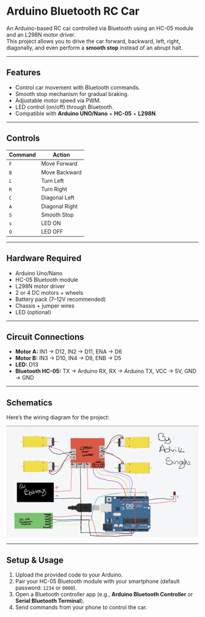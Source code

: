 # Arduino Bluetooth RC Car

An Arduino-based RC car controlled via Bluetooth using an HC-05 module and an L298N motor driver.  
This project allows you to drive the car forward, backward, left, right, diagonally, and even perform a **smooth stop** instead of an abrupt halt.

---

## Features
- Control car movement with Bluetooth commands.  
- Smooth stop mechanism for gradual braking.  
- Adjustable motor speed via PWM.  
- LED control (on/off) through Bluetooth.  
- Compatible with **Arduino UNO/Nano** + **HC-05** + **L298N**.

---

## Controls
| Command | Action |
|---------|--------|
| `F` | Move Forward |
| `B` | Move Backward |
| `L` | Turn Left |
| `R` | Turn Right |
| `C` | Diagonal Left |
| `A` | Diagonal Right |
| `S` | Smooth Stop |
| `s` | LED ON |
| `O` | LED OFF |

---

## Hardware Required
- Arduino Uno/Nano  
- HC-05 Bluetooth module  
- L298N motor driver  
- 2 or 4 DC motors + wheels  
- Battery pack (7–12V recommended)  
- Chassis + jumper wires  
- LED (optional)

---

## Circuit Connections
- **Motor A:** IN1 → D12, IN2 → D11, ENA → D6  
- **Motor B:** IN3 → D10, IN4 → D9, ENB → D5  
- **LED:** D13  
- **Bluetooth HC-05:** TX → Arduino RX, RX → Arduino TX, VCC → 5V, GND → GND  

---

## Schematics
Here’s the wiring diagram for the project:  

![Schematics](schematics.JPEG)

---

## Setup & Usage
1. Upload the provided code to your Arduino.  
2. Pair your HC-05 Bluetooth module with your smartphone (default password: `1234` or `0000`).  
3. Open a Bluetooth controller app (e.g., **Arduino Bluetooth Controller** or **Serial Bluetooth Terminal**).  
4. Send commands from your phone to control the car.  
